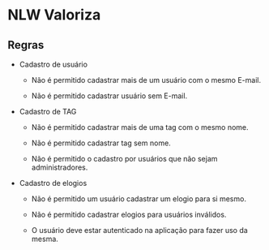 # **NLW Valoriza**

## **Regras**

- Cadastro de usuário
    * Não é permitido cadastrar mais de um usuário com o mesmo E-mail.

    * Não é permitido cadastrar usuário sem E-mail.

- Cadastro de TAG

    - Não é permitido cadastrar mais de uma tag com o mesmo nome.

    - Não é permitido cadastrar tag sem nome.

    - Não é permitido o cadastro por usuários que não sejam administradores.

- Cadastro de elogios

    - Não é permitido um usuário cadastrar um elogio para si mesmo.

    - Não é permitido cadastrar elogios para usuários inválidos.

    - O usuário deve estar autenticado na aplicação para fazer uso da mesma.